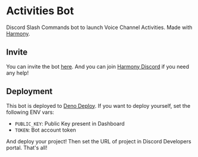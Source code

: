 # Activities Bot

Discord Slash Commands bot to launch Voice Channel Activities. Made with [Harmony](https://github.com/harmonyland/harmony).

## Invite

You can invite the bot [here](). And you can join [Harmony Discord]() if you need any help!

## Deployment

This bot is deployed to [Deno Deploy](https://deno.com/deploy). If you want to deploy yourself, set the following ENV vars:

- `PUBLIC_KEY`: Public Key present in Dashboard
- `TOKEN`: Bot account token

And deploy your project! Then set the URL of project in Discord Developers portal. That's all!